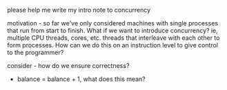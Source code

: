 please help me write my intro note to concurrency

motivation - so far we've only considered machines with single processes that run from start to finish. What if we want to introduce concurrency? ie, multiple CPU threads, cores, etc. threads that interleave with each other to form processes. How can we do this on an instruction level to give control to the programmer?

consider - how do we ensure correctness?
- balance = balance + 1, what does this mean?